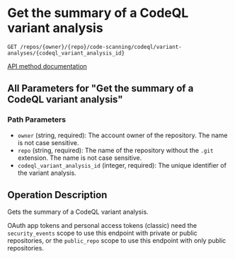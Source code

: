 # Get the summary of a CodeQL variant analysis

`GET /repos/{owner}/{repo}/code-scanning/codeql/variant-analyses/{codeql_variant_analysis_id}`

[API method documentation](https://docs.github.com/rest/code-scanning/code-scanning#get-the-summary-of-a-codeql-variant-analysis)

## All Parameters for "Get the summary of a CodeQL variant analysis"

### Path Parameters

- `owner` (string, required): The account owner of the repository. The name is not case sensitive.
- `repo` (string, required): The name of the repository without the `.git` extension. The name is not case sensitive.
- `codeql_variant_analysis_id` (integer, required): The unique identifier of the variant analysis.

## Operation Description

Gets the summary of a CodeQL variant analysis.

OAuth app tokens and personal access tokens (classic) need the `security_events` scope to use this endpoint with private or public repositories, or the `public_repo` scope to use this endpoint with only public repositories.
